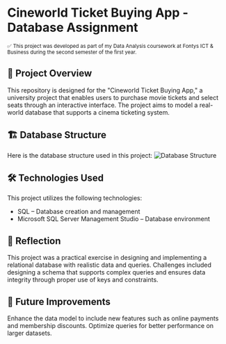 # Cineworld Ticket Buying App - Database Assignment

<sub> ✅ This project was developed as part of my Data Analysis coursework at Fontys ICT & Business during the second semester of the first year.  </sub>  

## 📌 Project Overview
This repository is designed for the "Cineworld Ticket Buying App," a university project that enables users to purchase movie tickets and select seats through an interactive interface. The project aims to model a real-world database that supports a cinema ticketing system.

## 🏗️ Database Structure
Here is the database structure used in this project:
![Database Structure](images/database_structure.png)


## 🛠 Technologies Used
This project utilizes the following technologies:

- SQL – Database creation and management
- Microsoft SQL Server Management Studio – Database environment

## 📝 Reflection
This project was a practical exercise in designing and implementing a relational database with realistic data and queries. Challenges included designing a schema that supports complex queries and ensures data integrity through proper use of keys and constraints.

## 🚀 Future Improvements
Enhance the data model to include new features such as online payments and membership discounts.
Optimize queries for better performance on larger datasets.
